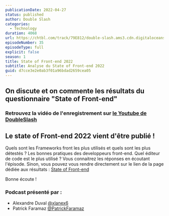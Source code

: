 ```yaml
---
publicationDate: 2022-04-27
status: published
author: Double Slash
categories:
  - Technology
duration: 4068
url: https://chtbl.com/track/79E812/double-slash.ams3.cdn.digitaloceanspaces.com/DS_035_state-front-end-22.mp3
episodeNumber: 35
episodeType: full
explicit: false
season: 1
title: State of Front-end 2022
subtitle: Analyse du State of Front-end 2022
guid: d7cce3e2e0ab3f01a96bdad2659cea05
---
```


## On discute et on commente les résultats du questionnaire "State of Front-end"

### Retrouvez la vidéo de l'enregistrement sur [le Youtube de DoubleSlash](https://youtu.be/s8Ez-hvx8_o)

## Le state of Front-end 2022 vient d'être publié !

Quels sont les Frameworks front les plus utilisés et quels sont les plus détestés ?
Les bonnes pratiques des developpeurs front-end.
Quel éditeur de code est le plus utilisé ?
Vous connaitrez les réponses en écoutant l'épisode.
Sinon, vous pouvez vous rendre directement sur le lien de la page dédiée aux résultats : [State of Front-end](https://tsh.io/state-of-frontend/)

Bonne écoute !

### Podcast présenté par :

- Alexandre Duval [@xlanex6](https://twitter.com/xlanex6)
- Patrick Faramaz [@PatrickFaramaz](https://twitter.com/PatrickFaramaz)
